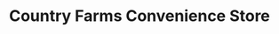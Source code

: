 ---
title: "Country Farms Convenience Store"
url: /willingboro/country-farms-convenience-store/
shop: Lebensmittel
---